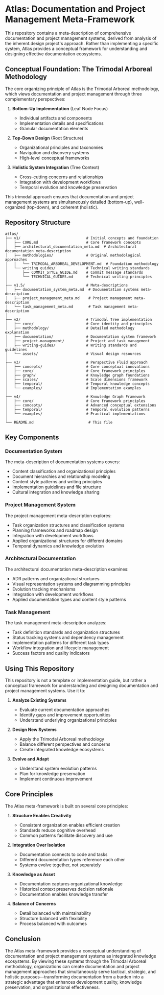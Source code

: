# Atlas: Documentation and Project Management Meta-Framework

This repository contains a meta-description of comprehensive documentation and project management systems, derived from analysis of the inherent.design project's approach. Rather than implementing a specific system, Atlas provides a conceptual framework for understanding and designing effective documentation ecosystems.

## Conceptual Foundation: The Trimodal Arboreal Methodology

The core organizing principle of Atlas is the Trimodal Arboreal methodology, which views documentation and project management through three complementary perspectives:

1. **Bottom-Up Implementation** (Leaf Node Focus)
   - Individual artifacts and components
   - Implementation details and specifications
   - Granular documentation elements

2. **Top-Down Design** (Root Structure)
   - Organizational principles and taxonomies
   - Navigation and discovery systems
   - High-level conceptual frameworks

3. **Holistic System Integration** (Tree Context)
   - Cross-cutting concerns and relationships
   - Integration with development workflows
   - Temporal evolution and knowledge preservation

This trimodal approach ensures that documentation and project management systems are simultaneously detailed (bottom-up), well-organized (top-down), and coherent (holistic).

## Repository Structure

```
atlas/
├── v1/                              # Initial concepts and foundation
│   ├── CORE.md                      # Core framework concepts
│   ├── architectural_documentation_meta.md  # Architectural documentation meta-description
│   ├── methodologies/               # Original methodological approaches
│   │   └── TRIMODAL_ARBOREAL_DEVELOPMENT.md  # Foundation methodology
│   └── writing_guides/              # Technical writing standards
│       ├── COMMIT_STYLE_GUIDE.md    # Commit message standards
│       └── TECHNICAL_GUIDES.md      # Technical writing principles
│
├── v1.5/                            # Meta-descriptions
│   ├── documentation_system_meta.md  # Documentation systems meta-description
│   ├── project_management_meta.md    # Project management meta-description
│   └── task_management_meta.md       # Task management meta-description
│
├── v2/                              # Trimodal Tree implementation
│   ├── core/                        # Core identity and principles
│   ├── methodology/                 # Detailed methodology explanation
│   ├── documentation/               # Documentation system framework
│   ├── project-management/          # Project and task management
│   ├── writing-guides/              # Writing standards and guidelines
│   └── assets/                      # Visual design resources
│
├── v3/                              # Perspective Fluid approach
│   ├── concepts/                    # Core conceptual innovations
│   ├── core/                        # Core framework principles
│   ├── graph/                       # Knowledge graph foundations
│   ├── scales/                      # Scale dimensions framework
│   ├── temporal/                    # Temporal knowledge concepts
│   └── examples/                    # Implementation examples
│
├── v4/                              # Knowledge Graph Framework
│   ├── core/                        # Core framework principles
│   ├── concepts/                    # Advanced conceptual extensions
│   ├── temporal/                    # Temporal evolution patterns
│   └── examples/                    # Practical implementations
│
└── README.md                         # This file
```

## Key Components

### Documentation System

The meta-description of documentation systems covers:

- Content classification and organizational principles
- Document hierarchies and relationship modeling
- Content style patterns and writing principles
- Implementation guidelines and file structure
- Cultural integration and knowledge sharing

### Project Management System

The project management meta-description explores:

- Task organization structures and classification systems
- Planning frameworks and roadmap design
- Integration with development workflows
- Applied organizational structures for different domains
- Temporal dynamics and knowledge evolution

### Architectural Documentation

The architectural documentation meta-description examines:

- ADR patterns and organizational structures
- Visual representation systems and diagramming principles
- Evolution tracking mechanisms
- Integration with development workflows
- Applied documentation types and content style patterns

### Task Management

The task management meta-description analyzes:

- Task definition standards and organization structures
- Status tracking systems and dependency management
- Implementation patterns for different task types
- Workflow integration and lifecycle management
- Success factors and quality indicators

## Using This Repository

This repository is not a template or implementation guide, but rather a conceptual framework for understanding and designing documentation and project management systems. Use it to:

1. **Analyze Existing Systems**
   - Evaluate current documentation approaches
   - Identify gaps and improvement opportunities
   - Understand underlying organizational principles

2. **Design New Systems**
   - Apply the Trimodal Arboreal methodology
   - Balance different perspectives and concerns
   - Create integrated knowledge ecosystems

3. **Evolve and Adapt**
   - Understand system evolution patterns
   - Plan for knowledge preservation
   - Implement continuous improvement

## Core Principles

The Atlas meta-framework is built on several core principles:

1. **Structure Enables Creativity**
   - Consistent organization enables efficient creation
   - Standards reduce cognitive overhead
   - Common patterns facilitate discovery and use

2. **Integration Over Isolation**
   - Documentation connects to code and tasks
   - Different documentation types reference each other
   - Systems evolve together, not separately

3. **Knowledge as Asset**
   - Documentation captures organizational knowledge
   - Historical context preserves decision rationale
   - Documentation enables knowledge transfer

4. **Balance of Concerns**
   - Detail balanced with maintainability
   - Structure balanced with flexibility
   - Process balanced with outcomes

## Conclusion

The Atlas meta-framework provides a conceptual understanding of documentation and project management systems as integrated knowledge ecosystems. By viewing these systems through the Trimodal Arboreal methodology, organizations can create documentation and project management approaches that simultaneously serve tactical, strategic, and holistic purposes—transforming documentation from a burden into a strategic advantage that enhances development quality, knowledge preservation, and organizational effectiveness.